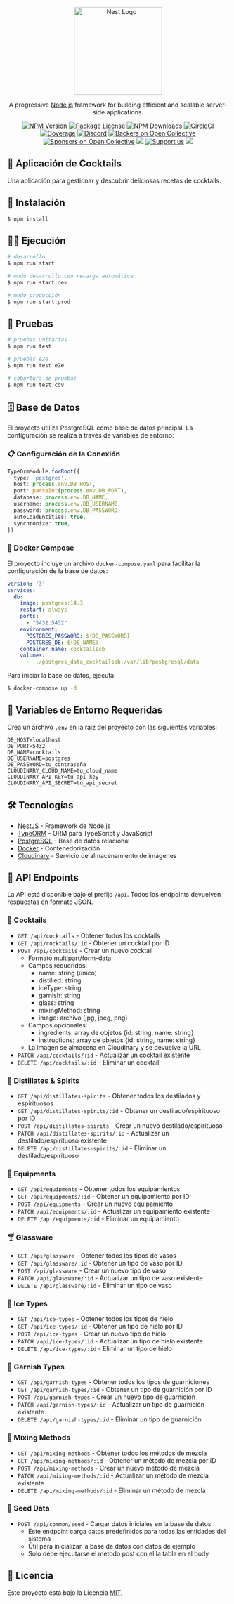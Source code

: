 <p align="center">
  <a href="http://nestjs.com/" target="blank"><img src="https://nestjs.com/img/logo-small.svg" width="200" alt="Nest Logo" /></a>
</p>

[circleci-image]: https://img.shields.io/circleci/build/github/nestjs/nest/master?token=abc123def456
[circleci-url]: https://circleci.com/gh/nestjs/nest

  <p align="center">A progressive <a href="http://nodejs.org" target="_blank">Node.js</a> framework for building efficient and scalable server-side applications.</p>
    <p align="center">
<a href="https://www.npmjs.com/~nestjscore" target="_blank"><img src="https://img.shields.io/npm/v/@nestjs/core.svg" alt="NPM Version" /></a>
<a href="https://www.npmjs.com/~nestjscore" target="_blank"><img src="https://img.shields.io/npm/l/@nestjs/core.svg" alt="Package License" /></a>
<a href="https://www.npmjs.com/~nestjscore" target="_blank"><img src="https://img.shields.io/npm/dm/@nestjs/common.svg" alt="NPM Downloads" /></a>
<a href="https://circleci.com/gh/nestjs/nest" target="_blank"><img src="https://img.shields.io/circleci/build/github/nestjs/nest/master" alt="CircleCI" /></a>
<a href="https://coveralls.io/github/nestjs/nest?branch=master" target="_blank"><img src="https://coveralls.io/repos/github/nestjs/nest/badge.svg?branch=master#9" alt="Coverage" /></a>
<a href="https://discord.gg/G7Qnnhy" target="_blank"><img src="https://img.shields.io/badge/discord-online-brightgreen.svg" alt="Discord"/></a>
<a href="https://opencollective.com/nest#backer" target="_blank"><img src="https://opencollective.com/nest/backers/badge.svg" alt="Backers on Open Collective" /></a>
<a href="https://opencollective.com/nest#sponsor" target="_blank"><img src="https://opencollective.com/nest/sponsors/badge.svg" alt="Sponsors on Open Collective" /></a>
  <a href="https://paypal.me/kamilmysliwiec" target="_blank"><img src="https://img.shields.io/badge/Donate-PayPal-ff3f59.svg"/></a>
    <a href="https://opencollective.com/nest#sponsor"  target="_blank"><img src="https://img.shields.io/badge/Support%20us-Open%20Collective-41B883.svg" alt="Support us"></a>
  <a href="https://twitter.com/nestframework" target="_blank"><img src="https://img.shields.io/twitter/follow/nestframework.svg?style=social&label=Follow"></a>
</p>
  <!--[![Backers on Open Collective](https://opencollective.com/nest/backers/badge.svg)](https://opencollective.com/nest#backer)
  [![Sponsors on Open Collective](https://opencollective.com/nest/sponsors/badge.svg)](https://opencollective.com/nest#sponsor)-->

## 🍹 Aplicación de Cocktails

Una aplicación para gestionar y descubrir deliciosas recetas de cocktails.

## 🚀 Instalación

```bash
$ npm install
```

## 🏃‍♂️ Ejecución

```bash
# desarrollo
$ npm run start

# modo desarrollo con recarga automática
$ npm run start:dev

# modo producción
$ npm run start:prod
```

## 🧪 Pruebas

```bash
# pruebas unitarias
$ npm run test

# pruebas e2e
$ npm run test:e2e

# cobertura de pruebas
$ npm run test:cov
```

## 🗄️ Base de Datos

El proyecto utiliza PostgreSQL como base de datos principal. La configuración se realiza a través de variables de entorno:

### 📋 Configuración de la Conexión

```typescript
TypeOrmModule.forRoot({
  type: 'postgres',
  host: process.env.DB_HOST,
  port: parseInt(process.env.DB_PORT),
  database: process.env.DB_NAME,
  username: process.env.DB_USERNAME,
  password: process.env.DB_PASSWORD,
  autoLoadEntities: true,
  synchronize: true,
})
```

### 🐳 Docker Compose

El proyecto incluye un archivo `docker-compose.yaml` para facilitar la configuración de la base de datos:

```yaml
version: '3'
services:
  db:
    image: postgres:14.3
    restart: always
    ports:
      - "5432:5432"
    environment:
      POSTGRES_PASSWORD: ${DB_PASSWORD}
      POSTGRES_DB: ${DB_NAME}
    container_name: cocktailssb
    volumes:
      - ../postgres_data_cocktailssb:/var/lib/postgresql/data
```

Para iniciar la base de datos, ejecuta:

```bash
$ docker-compose up -d
```

## 📝 Variables de Entorno Requeridas

Crea un archivo `.env` en la raíz del proyecto con las siguientes variables:

```
DB_HOST=localhost
DB_PORT=5432
DB_NAME=cocktails
DB_USERNAME=postgres
DB_PASSWORD=tu_contraseña
CLOUDINARY_CLOUD_NAME=tu_cloud_name
CLOUDINARY_API_KEY=tu_api_key
CLOUDINARY_API_SECRET=tu_api_secret
```

## 🛠️ Tecnologías

- [NestJS](https://nestjs.com/) - Framework de Node.js
- [TypeORM](https://typeorm.io/) - ORM para TypeScript y JavaScript
- [PostgreSQL](https://www.postgresql.org/) - Base de datos relacional
- [Docker](https://www.docker.com/) - Contenedorización
- [Cloudinary](https://cloudinary.com/) - Servicio de almacenamiento de imágenes

## 📡 API Endpoints

La API está disponible bajo el prefijo `/api`. Todos los endpoints devuelven respuestas en formato JSON.

### 🍹 Cocktails

- `GET /api/cocktails` - Obtener todos los cocktails
- `GET /api/cocktails/:id` - Obtener un cocktail por ID
- `POST /api/cocktails` - Crear un nuevo cocktail
  - Formato multipart/form-data
  - Campos requeridos:
    - name: string (único)
    - distilled: string
    - iceType: string
    - garnish: string
    - glass: string
    - mixingMethod: string
    - image: archivo (jpg, jpeg, png)
  - Campos opcionales:
    - ingredients: array de objetos {id: string, name: string}
    - instructions: array de objetos {id: string, name: string}
  - La imagen se almacena en Cloudinary y se devuelve la URL
- `PATCH /api/cocktails/:id` - Actualizar un cocktail existente
- `DELETE /api/cocktails/:id` - Eliminar un cocktail

### 🥃 Distillates & Spirits

- `GET /api/distillates-spirits` - Obtener todos los destilados y espirituosos
- `GET /api/distillates-spirits/:id` - Obtener un destilado/espirituoso por ID
- `POST /api/distillates-spirits` - Crear un nuevo destilado/espirituoso
- `PATCH /api/distillates-spirits/:id` - Actualizar un destilado/espirituoso existente
- `DELETE /api/distillates-spirits/:id` - Eliminar un destilado/espirituoso

### 🥄 Equipments

- `GET /api/equipments` - Obtener todos los equipamientos
- `GET /api/equipments/:id` - Obtener un equipamiento por ID
- `POST /api/equipments` - Crear un nuevo equipamiento
- `PATCH /api/equipments/:id` - Actualizar un equipamiento existente
- `DELETE /api/equipments/:id` - Eliminar un equipamiento

### 🍸 Glassware

- `GET /api/glassware` - Obtener todos los tipos de vasos
- `GET /api/glassware/:id` - Obtener un tipo de vaso por ID
- `POST /api/glassware` - Crear un nuevo tipo de vaso
- `PATCH /api/glassware/:id` - Actualizar un tipo de vaso existente
- `DELETE /api/glassware/:id` - Eliminar un tipo de vaso

### 🧊 Ice Types

- `GET /api/ice-types` - Obtener todos los tipos de hielo
- `GET /api/ice-types/:id` - Obtener un tipo de hielo por ID
- `POST /api/ice-types` - Crear un nuevo tipo de hielo
- `PATCH /api/ice-types/:id` - Actualizar un tipo de hielo existente
- `DELETE /api/ice-types/:id` - Eliminar un tipo de hielo

### 🍒 Garnish Types

- `GET /api/garnish-types` - Obtener todos los tipos de guarniciones
- `GET /api/garnish-types/:id` - Obtener un tipo de guarnición por ID
- `POST /api/garnish-types` - Crear un nuevo tipo de guarnición
- `PATCH /api/garnish-types/:id` - Actualizar un tipo de guarnición existente
- `DELETE /api/garnish-types/:id` - Eliminar un tipo de guarnición

### 🥤 Mixing Methods

- `GET /api/mixing-methods` - Obtener todos los métodos de mezcla
- `GET /api/mixing-methods/:id` - Obtener un método de mezcla por ID
- `POST /api/mixing-methods` - Crear un nuevo método de mezcla
- `PATCH /api/mixing-methods/:id` - Actualizar un método de mezcla existente
- `DELETE /api/mixing-methods/:id` - Eliminar un método de mezcla

### 🌱 Seed Data

- `POST /api/common/seed` - Cargar datos iniciales en la base de datos
  - Este endpoint carga datos predefinidos para todas las entidades del sistema
  - Útil para inicializar la base de datos con datos de ejemplo
  - Solo debe ejecutarse el metodo post con el la tabla en el body

## 📄 Licencia

Este proyecto está bajo la Licencia [MIT](LICENSE).


